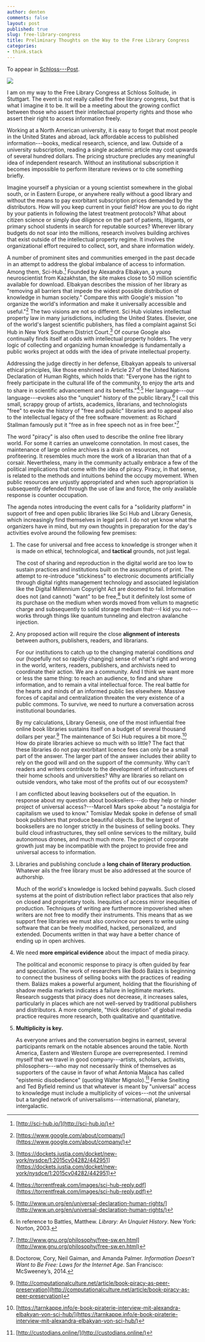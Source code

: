 ```yaml
---
author: denten
comments: false
layout: post
published: true
slug: free-library-congress
title: Preliminary Thoughts on the Way to the Free Library Congress
categories:
- think.stack
---
```


<!--

Edited: Rosemary Grennan, MayDay Rooms (London, UK) 

--> 

To appear in [Schloss---Post](http://schloss-post.com/).

![](/assets/star.jpg)

I am on my way to the Free Library Congress at Schloss Solitude, in Stuttgart.
The event is not really called the free library congress, but that is what I
imagine it to be. It will be a meeting about the growing conflict between
those who assert their intellectual property rights and those who assert their
right to access information freely.

Working at a North American university, it is easy to forget that most people
in the United States and abroad, lack affordable access to published
information---books, medical research, science, and law. Outside of a
university subscription, reading a single academic article may cost upwards of
several hundred dollars. The pricing structure precludes any meaningful idea
of independent research. Without an institutional subscription it becomes
impossible to perform literature reviews or to cite something briefly.

Imagine yourself a physician or a young scientist somewhere in the global
south, or in Eastern Europe, or anywhere really without a good library and
without the means to pay exorbitant subscription prices demanded by the
distributors. How will you keep current in your field? How are you to do right
by your patients in following the latest treatment protocols? What about
citizen science or simply due diligence on the part of patients, litigants, or
primary school students in search for reputable sources? Wherever library
budgets do not soar into the millions, research involves building archives
that exist outside of the intellectual property regime. It involves the
organizational effort required to collect, sort, and share information widely.

A number of prominent sites and communities emerged in the past decade in an
attempt to address the global imbalance of access to information. Among them,
Sci-Hub.[^sci] Founded by Alexandra Elbakyan, a young neuroscientist from
Kazakhstan, the site makes close to 50 million scientific available for
download. Elbakyan describes the mission of her library as "removing all
barriers that impede the widest possible distribution of knowledge in human
society." Compare this with Google's mission "to organize the world's
information and make it universally accessible and useful."[^google] The two
visions are not so different. Sci Hub violates intellectual property law in
many jurisdictions, including the United States. Elsevier, one of the world's
largest scientific publishers, has filed a complaint against Sci Hub in New
York Southern District Court.[^court] Of course Google also continually finds
itself at odds with intellectual property holders. The very logic of
collecting and organizing human knowledge is fundamentally a public works
project at odds with the idea of private intellectual property.

Addressing the judge directly in her defense, Elbakyan appeals to universal
ethical principles, like those enshrined in Article 27 of the United Nations
Declaration of Human Rights, which holds that: "Everyone has the right to
freely participate in the cultural life of the community, to enjoy the arts
and to share in scientific advancement and its
benefits."[^rights]<sup>,</sup>[^27] Her language---our language---evokes also
the "unquiet" history of the public library.[^battles] I call this small,
scrappy group of artists, academics, librarians, and technologists "free" to
evoke the history of "free and public" libraries and to appeal also to the
intellectual legacy of the free software movement: as Richard Stallman
famously put it "free as in free speech not as in free beer."[^stallman]

The word "piracy" is also often used to describe the online free library
world. For some it carries an unwelcome connotation. In most cases, the
maintenance of large online archives is a drain on resources, not
profiteering. It resembles much more the work of a librarian than that of a
corsair. Nevertheless, many in the community actually embrace a few of the
political implications that come with the idea of piracy. Piracy, in that
sense, is related to the methods and intuitions behind the occupy movement.
When public resources are unjustly appropriated and when such appropriation is
subsequently defended through the use of law and force, the only available
response is counter occupation.

The agenda notes introducing the event calls for a "solidarity platform" in
support of free and open public libraries like Sci Hub and Library Genesis,
which increasingly find themselves in legal peril. I do not yet know what the
organizers have in mind, but my own thoughts in preparation for the day's
activities evolve around the following few premises:

1. The case for universal and free access to knowledge is stronger when it is
made on ethical, technological, and **tactical** grounds, not just legal.

    The cost of sharing and reproduction in the digital world are too low to
sustain practices and institutions built on the assumptions of print. The
attempt to re-introduce "stickiness" to electronic documents artificially
through digital rights management technology and associated legislation like
the Digital Millennium Copyright Act are doomed to fail. Information does not
(and cannot) "want" to be free,[^doctorow] but it definitely lost some of its
purchase on the medium when words moved from vellum to magnetic charge and
subsequently to solid storage medium that---I kid you not---works through
things like quantum tunneling and electron avalanche injection.

2. Any proposed action will require the close **alignment of interests**
between authors, publishers, readers, and librarians.

    For our institutions to catch up to the changing material conditions *and*
our (hopefully not so rapidly changing) sense of what's right and wrong in the
world, writers, readers, publishers, and archivists need to coordinate their
action. We are a community. And I think we want more or less the same thing:
to reach an audience, to find and share information, and to remain a vital
intellectual force. The real battle for the hearts and minds of an informed
public lies elsewhere. Massive forces of capital and centralization threaten
the very existence of a public commons. To survive, we need to nurture a
conversation across institutional boundaries.

    By my calculations, Library Genesis, one of the most influential free
online book libraries sustains itself on a budget of several thousand dollars
per year.[^budget] The maintenance of Sci Hub requires a bit more.[^budget2]
How do pirate libraries achieve so much with so little? The fact that these
libraries do not pay exorbitant licence fees can only be a small part of the
answer. The larger part of the answer includes their ability to rely on the
good will and on the support of the community. Why can't readers and writers
contribute to the development of infrastructures of their home schools and
universities? Why are libraries so reliant on outside vendors, who take most
of the profits out of our ecosystem?

    I am conflicted about leaving booksellers out of the equation. In response
about my question about booksellers---do they help or hinder project of
universal access?---Marcell Mars spoke about "a nostalgia for capitalism we
used to know." Tomislav Medak spoke in defense of small book publishers that
produce beautiful objects. But the largest of booksellers are no longer
strictly in the business of selling books. They build cloud infrastructures,
they sell online services to the military, build autonomous drones, and much
much more. The project of corporate growth just may be incompatible with the
project to provide free and universal access to information.

3. Libraries and publishing conclude a **long chain of literary production**.
Whatever ails the free library must be also addressed at the source of
authorship.

    Much of the world's knowledge is locked behind paywalls. Such closed
systems at the point of distribution reflect labor practices that also rely on
closed and proprietary tools. Inequities of access mirror inequities of
production. Techniques of writing are furthermore impoverished when writers
are not free to modify their instruments. This means that as we support free
libraries we must also convince our peers to write using software that can be
freely modified, hacked, personalized, and extended. Documents written in that
way have a better chance of ending up in open archives.

4. We need **more empirical evidence** about the impact of media piracy.

   The political and economic response to piracy is often guided by fear and
speculation. The work of researchers like Bodó Balázs is beginning to connect
the business of selling books with the practices of reading them. Balázs makes
a powerful argument, holding that the flourishing of shadow media markets
indicates a failure in legitimate markets. Research suggests that piracy does
not decrease, it increases sales, particularly in places which are not
well-served by traditional publishers and distributors. A more complete,
"thick description" of global media practice requires more research, both
qualitative and quantitative.

5. **Multiplicity is key.**

    As everyone arrives and the conversation begins in earnest, several
participants remark on the notable absences around the table. North America,
Eastern and Western Europe are overrepresented. I remind myself that we travel
in good company---artists, scholars, activists, philosophers---who may not
necessarily think of themselves as supporters of the cause in favor of what
Antonia Majaca has called "epistemic disobedience" (quoting  Walter
Mignolo).[^cause] Femke Snelting and Ted Byfield remind us that whatever is
meant by "universal" access to knowledge must include a multiplicity of
voices---not *the* universal but a tangled network of
universalisms---international, planetary, intergalactic.

[^sci]: [http://sci-hub.io/](http://sci-hub.io/)

[^court]: [https://dockets.justia.com/docket/new-york/nysdce/1:2015cv04282/442951](https://dockets.justia.com/docket/new-york/nysdce/1:2015cv04282/442951)

[^google]: [https://www.google.com/about/company/](https://www.google.com/about/company/)

[^rights]: [https://torrentfreak.com/images/sci-hub-reply.pdf](https://torrentfreak.com/images/sci-hub-reply.pdf)

[^27]: [http://www.un.org/en/universal-declaration-human-rights/](http://www.un.org/en/universal-declaration-human-rights/)

[^battles]: In reference to Battles, Matthew. *Library: An Unquiet History*. New York: Norton, 2003.

[^stallman]: [http://www.gnu.org/philosophy/free-sw.en.html](http://www.gnu.org/philosophy/free-sw.en.html)

[^budget]: [http://computationalculture.net/article/book-piracy-as-peer-preservation](http://computationalculture.net/article/book-piracy-as-peer-preservation)

[^budget2]: [https://tarnkappe.info/e-book-piraterie-interview-mit-alexandra-elbakyan-von-sci-hub/](https://tarnkappe.info/e-book-piraterie-interview-mit-alexandra-elbakyan-von-sci-hub/)

[^cause]: [http://custodians.online/](http://custodians.online/)

[^doctorow]: Doctorow, Cory, Neil Gaiman, and Amanda Palmer. *Information
Doesn’t Want to Be Free: Laws for the Internet Age*. San Francisco:
McSweeney’s, 2014.

